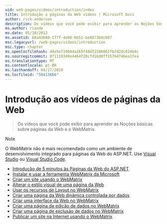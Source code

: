```yaml
---
uid: web-pages/videos/introduction/index
title: Introdução a páginas da Web vídeos | Microsoft Docs
author: rick-anderson
description: Os vídeos que você pode exibir para aprender as Noções básicas sobre páginas da Web e o WebMatrix.
ms.author: riande
ms.date: 05/18/2012
ms.assetid: b8a43660-177f-4a00-bb51-be887364c607
msc.legacyurl: /web-pages/videos/introduction
msc.type: chapter
ms.openlocfilehash: d4e5ef19044a265f48d51586062fb7d2dc024b4c
ms.sourcegitcommit: 0f1119340e4464720cfd16d0ff15764746ea1fea
ms.translationtype: MT
ms.contentlocale: pt-BR
ms.lasthandoff: 04/17/2019
ms.locfileid: "59413666"
---
```

# <a name="introduction-to-web-pages-videos"></a>Introdução aos vídeos de páginas da Web

> Os vídeos que você pode exibir para aprender as Noções básicas sobre páginas da Web e o WebMatrix.

> [!NOTE] 
> O WebMatrix não é mais recomendado como um ambiente de desenvolvimento integrado para páginas da Web do ASP.NET. Use [Visual Studio](xref:aspnet/web-pages/overview/getting-started/program-asp-net-web-pages-in-visual-studio) ou [Visual Studio Code](https://code.visualstudio.com/).


- [Introdução de 5 minutos às Páginas da Web do ASP.NET](5-minute-introduction-to-aspnet-web-pages.md)
- [Instalar e usar a ferramenta WebMatrix da Microsoft](install-and-use-the-microsoft-webmatrix-tool.md)
- [Criar um site usando o WebMatrix](create-a-website-using-webmatrix.md)
- [Alterar o estilo visual de uma página da Web](change-the-visual-style-of-a-web-page.md)
- [Usar os recursos de Layout no WebMatrix](use-the-layout-features-in-webmatrix.md)
- [Criar uma página da Web dinâmica controlada por dados](create-a-data-driven-dynamic-web-page.md)
- [Criar uma interface da Web no WebMatrix](create-a-web-interface-in-webmatrix.md)
- [Criar uma página de edição de dados no WebMatrix](create-an-edit-data-page-in-webmatrix.md)
- [Criar uma página de exclusão de dados no WebMatrix](create-a-delete-data-page-in-webmatrix.md)
- [Publicar um site na Internet usando o WebMatrix](publish-a-website-to-the-internet-using-webmatrix.md)
